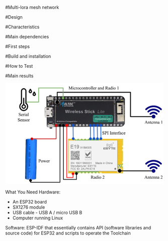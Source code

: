 #Multi-lora mesh network 

#Design


#Characteristics

#Main dependencies

#First steps

#Build and installation

#How to Test

#Main results

![alt text](https://github.com/luciorp/multi-lora/blob/main/img/sensor.png)


What You Need
Hardware:
- An ESP32 board
- SX1276 module
- USB cable - USB A / micro USB B
- Computer running Linux

Software:
ESP-IDF that essentially contains API (software libraries and source code) for ESP32 and scripts to operate the Toolchain

